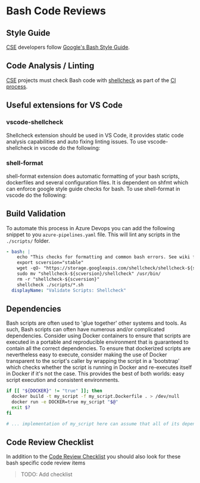 # Bash Code Reviews

## Style Guide

[CSE](../../CSE.md) developers follow [Google's Bash Style Guide](https://google.github.io/styleguide/shell.xml).

## Code Analysis / Linting

[CSE](../../CSE.md) projects must check Bash code with [shellcheck](https://github.com/koalaman/shellcheck) as part of the [CI process](../../continuous-integration/readme.md).

## Useful extensions for VS Code 

### vscode-shellcheck
Shellcheck extension should be used in VS Code, it provides static code analysis capabilities and auto fixing linting issues. To use vscode-shellcheck in vscode do the following:


### shell-format
shell-format extension does automatic formatting of your bash scripts, dockerfiles and several configuration files. It is dependent on shfmt which can enforce google style guide checks for bash.
To use shell-format in vscode do the following:

## Build Validation

To automate this process in Azure Devops you can add the following snippet to you `azure-pipelines.yaml` file. This will lint any scripts in the `./scripts/` folder.

```yaml
- bash: |
    echo "This checks for formatting and common bash errors. See wiki for error details and ignore options: https://github.com/koalaman/shellcheck/wiki/SC1000"
    export scversion="stable"
    wget -qO- "https://storage.googleapis.com/shellcheck/shellcheck-${scversion?}.linux.x86_64.tar.xz" | tar -xJv
    sudo mv "shellcheck-${scversion}/shellcheck" /usr/bin/
    rm -r "shellcheck-${scversion}"
    shellcheck ./scripts/*.sh
  displayName: "Validate Scripts: Shellcheck"
  ```

## Dependencies

Bash scripts are often used to 'glue together' other systems and tools. As such, Bash scripts can often have numerous and/or complicated dependencies. Consider using Docker containers to ensure that scripts are executed in a portable and reproducible environment that is guaranteed to contain all the correct dependencies. To ensure that dockerized scripts are nevertheless easy to execute, consider making the use of Docker transparent to the script's caller by wrapping the script in a 'bootstrap' which checks whether the script is running in Docker and re-executes itself in Docker if it's not the case. This provides the best of both worlds: easy script execution and consistent environments.

```bash
if [[ "${DOCKER}" != "true" ]]; then
  docker build -t my_script -f my_script.Dockerfile . > /dev/null
  docker run -e DOCKER=true my_script "$@"
  exit $?
fi

# ... implementation of my_script here can assume that all of its dependencies exist since it's always running in Docker ...
```

## Code Review Checklist

In addition to the [Code Review Checklist](../README.md) you should also look for these bash specific code review items

> TODO: Add checklist
